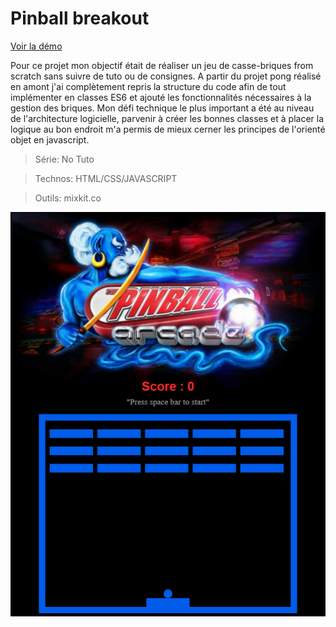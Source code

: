 # Pinball breakout

[Voir la démo](http://breakout.virginiebouvarel.fr)

Pour ce projet mon objectif était de réaliser un jeu de casse-briques from scratch sans suivre de tuto ou de consignes. 
A partir du projet pong réalisé en amont j'ai complètement repris la structure du code afin de tout implémenter en classes ES6 et ajouté les fonctionnalités nécessaires à la gestion des briques.
Mon défi technique le plus important a été au niveau de l'architecture logicielle, parvenir à créer les bonnes classes et à placer la logique au bon endroit m'a permis de mieux cerner les principes de l'orienté objet en javascript.

> Série: No Tuto

> Technos: HTML/CSS/JAVASCRIPT

> Outils: mixkit.co



![Design preview for this project ](./src/preview.png)